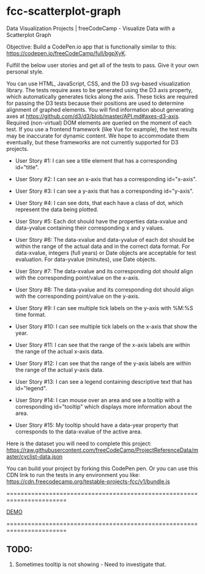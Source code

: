 # fcc-scatterplot-graph

Data Visualization Projects | freeCodeCamp - Visualize Data with a Scatterplot Graph

Objective: Build a CodePen.io app that is functionally similar to this: https://codepen.io/freeCodeCamp/full/bgpXyK.

Fulfill the below user stories and get all of the tests to pass. Give it your own personal style.

You can use HTML, JavaScript, CSS, and the D3 svg-based visualization library. The tests require axes to be generated using the D3 axis property, which automatically generates ticks along the axis. These ticks are required for passing the D3 tests because their positions are used to determine alignment of graphed elements. You will find information about generating axes at https://github.com/d3/d3/blob/master/API.md#axes-d3-axis. Required (non-virtual) DOM elements are queried on the moment of each test. If you use a frontend framework (like Vue for example), the test results may be inaccurate for dynamic content. We hope to accommodate them eventually, but these frameworks are not currently supported for D3 projects.

* User Story #1: I can see a title element that has a corresponding id="title".

* User Story #2: I can see an x-axis that has a corresponding id="x-axis".

* User Story #3: I can see a y-axis that has a corresponding id="y-axis".

* User Story #4: I can see dots, that each have a class of dot, which represent the data being plotted.

* User Story #5: Each dot should have the properties data-xvalue and data-yvalue containing their corresponding x and y values.

* User Story #6: The data-xvalue and data-yvalue of each dot should be within the range of the actual data and in the correct data format. For data-xvalue, integers (full years) or Date objects are acceptable for test evaluation. For data-yvalue (minutes), use Date objects.

* User Story #7: The data-xvalue and its corresponding dot should align with the corresponding point/value on the x-axis.

* User Story #8: The data-yvalue and its corresponding dot should align with the corresponding point/value on the y-axis.

* User Story #9: I can see multiple tick labels on the y-axis with %M:%S time format.

* User Story #10: I can see multiple tick labels on the x-axis that show the year.

* User Story #11: I can see that the range of the x-axis labels are within the range of the actual x-axis data.

* User Story #12: I can see that the range of the y-axis labels are within the range of the actual y-axis data.

* User Story #13: I can see a legend containing descriptive text that has id="legend".

* User Story #14: I can mouse over an area and see a tooltip with a corresponding id="tooltip" which displays more information about the area.

* User Story #15: My tooltip should have a data-year property that corresponds to the data-xvalue of the active area.

Here is the dataset you will need to complete this project: https://raw.githubusercontent.com/freeCodeCamp/ProjectReferenceData/master/cyclist-data.json

You can build your project by forking this CodePen pen. Or you can use this CDN link to run the tests in any environment you like: https://cdn.freecodecamp.org/testable-projects-fcc/v1/bundle.js


=======================================================================

[DEMO](https://codepen.io/staog/full/oKebqo)

=======================================================================

## TODO:

1. Sometimes tooltip is not showing - Need to investigate that.
